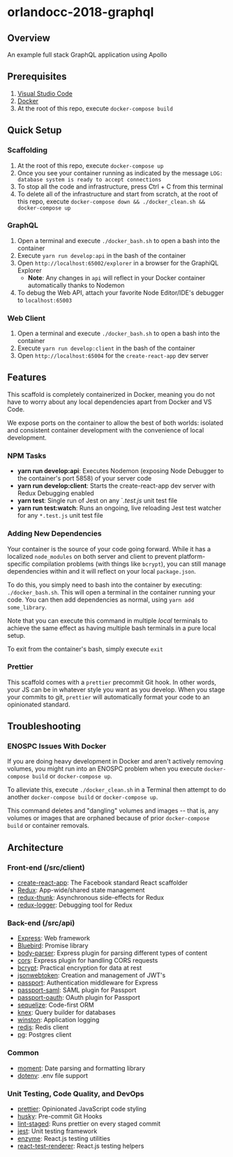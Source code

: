 # orlandocc-2018-graphql

## Overview

An example full stack GraphQL application using Apollo

## Prerequisites

1. [Visual Studio Code](https://code.visualstudio.com/)
1. [Docker](https://www.docker.com/)
1. At the root of this repo, execute `docker-compose build`

## Quick Setup

### Scaffolding

1. At the root of this repo, execute `docker-compose up`
1. Once you see your container running as indicated by the message `LOG: database system is ready to accept connections`
1. To stop all the code and infrastructure, press Ctrl + C from this terminal
1. To delete all of the infrastructure and start from scratch, at the root of this repo, execute `docker-compose down && ./docker_clean.sh && docker-compose up`

### GraphQL

1. Open a terminal and execute `./docker_bash.sh` to open a bash into the container
1. Execute `yarn run develop:api` in the bash of the container
1. Open `http://localhost:65002/explorer` in a browser for the GraphiQL Explorer
   * **Note**: Any changes in `api` will reflect in your Docker container automatically thanks to Nodemon
1. To debug the Web API, attach your favorite Node Editor/IDE's debugger to `localhost:65003`

### Web Client

1. Open a terminal and execute `./docker_bash.sh` to open a bash into the container
1. Execute `yarn run develop:client` in the bash of the container
1. Open `http://localhost:65004` for the `create-react-app` dev server

## Features

This scaffold is completely containerized in Docker, meaning you do not have to worry about any local dependencies apart from Docker and VS Code.

We expose ports on the container to allow the best of both worlds: isolated and consistent container development with the convenience of local development.

### NPM Tasks

* **yarn run develop:api**: Executes Nodemon (exposing Node Debugger to the container's port 5858) of your server code
* **yarn run develop:client**: Starts the create-react-app dev server with Redux Debugging enabled
* **yarn test**: Single run of Jest on any `*.test.js* unit test file
* **yarn run test:watch**: Runs an ongoing, live reloading Jest test watcher for any `*.test.js` unit test file

### Adding New Dependencies

Your container is the source of your code going forward.  While it has a localized `node_modules` on both server and client to prevent platform-specific compilation problems (with things like `bcrypt`), you can still manage dependencies within and it will reflect on your local `package.json`.

To do this, you simply need to bash into the container by executing: `./docker_bash.sh`.  This will open a terminal in the container running your code.  You can then add dependencies as normal, using `yarn add some_library`.

Note that you can execute this command in multiple _local_ terminals to achieve the same effect as having multiple bash terminals in a pure local setup.

To exit from the container's bash, simply execute `exit`

### Prettier

This scaffold comes with a `prettier` precommit Git hook.  In other words, your JS can be in whatever style you want as you develop.  When you stage your commits to git, `prettier` will automatically format your code to an opinionated standard.

## Troubleshooting

### ENOSPC Issues With Docker

If you are doing heavy development in Docker and aren't actively removing volumes, you might run into an ENOSPC problem when you execute `docker-compose build` or `docker-compose up`.  

To alleviate this, execute `./docker_clean.sh` in a Terminal then attempt to do another `docker-compose build` or `docker-compose up`.

This command deletes and "dangling" volumes and images -- that is, any volumes or images that are orphaned because of prior `docker-compose build` or container removals.

## Architecture

### Front-end (/src/client)

* [create-react-app](https://github.com/facebookincubator/create-react-app): The Facebook standard React scaffolder
* [Redux](https://www.npmjs.org/redux): App-wide/shared state management
* [redux-thunk](https://www.npmjs.org/redux-thunk): Asynchronous side-effects for Redux
* [redux-logger](https://www.npmjs.org/redux-loger): Debugging tool for Redux

### Back-end (/src/api)

* [Express](https://www.npmjs.org/express): Web framework
* [Bluebird](https://www.npmjs.org/bluebird): Promise library
* [body-parser](https://www.npmjs.org/body-parser): Express plugin for parsing different types of content
* [cors](https://www.npmjs.org/cors): Express plugin for handling CORS requests
* [bcrypt](https://www.npmjs.org/bcrypt): Practical encryption for data at rest
* [jsonwebtoken](https://www.npmjs.org/jsonwebtoken): Creation and management of JWT's
* [passport](https://www.npmjs.org/passport): Authentication middleware for Express
* [passport-saml](https://www.npmjs.org/passport-saml): SAML plugin for Passport
* [passport-oauth](https://www.npmjs.org/passport-oauth): OAuth plugin for Passport
* [sequelize](https://www.npmjs.org/sequelize): Code-first ORM
* [knex](https://www.npmjs.org/knex): Query builder for databases
* [winston](https://www.npmjs.org/winston): Application logging
* [redis](https://www.npmjs.org/redis): Redis client
* [pg](https://www.npmjs.org/pg): Postgres client

### Common

* [moment](https://www.npmjs.org/moment): Date parsing and formatting library
* [dotenv](https://www.npmjs.org/dotenv): .env file support

### Unit Testing, Code Quality, and DevOps

* [prettier](https://www.npmjs.org/prettier): Opinionated JavaScript code styling
* [husky](https://www.npmjs.org/husky): Pre-commit Git Hooks
* [lint-staged](https://www.npmjs.org/lint-staged): Runs prettier on every staged commit
* [jest](https://www.npmjs.org/jest): Unit testing framework
* [enzyme](https://www.npmjs.org/enzyme): React.js testing utilities
* [react-test-renderer](https://www.npmjs.org/react-test-renderer): React.js testing helpers


